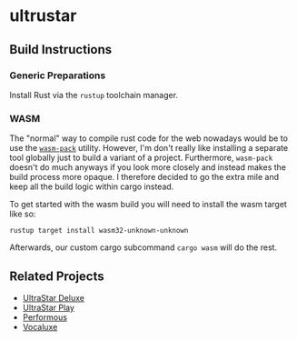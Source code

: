 # ultrustar

## Build Instructions

### Generic Preparations
Install Rust via the `rustup` toolchain manager.

### WASM
The "normal" way to compile rust code for the web nowadays would be to use the [`wasm-pack`](https://rustwasm.github.io/docs/book/game-of-life/hello-world.html#build-the-project) utility.
However, I'm don't really like installing a separate tool globally just to build a variant of a project.
Furthermore, `wasm-pack` doesn't do much anyways if you look more closely and instead makes the build process more opaque.
I therefore decided to go the extra mile and keep all the build logic within cargo instead.

To get started with the wasm build you will need to install the wasm target like so:
```
rustup target install wasm32-unknown-unknown
```
Afterwards, our custom cargo subcommand `cargo wasm` will do the rest.


## Related Projects
* [UltraStar Deluxe](https://github.com/UltraStar-Deluxe/USDX)
* [UltraStar Play](https://github.com/UltraStar-Deluxe/Play)
* [Performous](https://github.com/performous/performous)
* [Vocaluxe](https://github.com/Vocaluxe/Vocaluxe)
